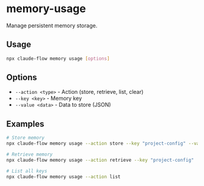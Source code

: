 # memory-usage

Manage persistent memory storage.

## Usage
```bash
npx claude-flow memory usage [options]
```

## Options
- `--action <type>` - Action (store, retrieve, list, clear)
- `--key <key>` - Memory key
- `--value <data>` - Data to store (JSON)

## Examples
```bash
# Store memory
npx claude-flow memory usage --action store --key "project-config" --value '{"api": "v2"}'

# Retrieve memory
npx claude-flow memory usage --action retrieve --key "project-config"

# List all keys
npx claude-flow memory usage --action list
```
